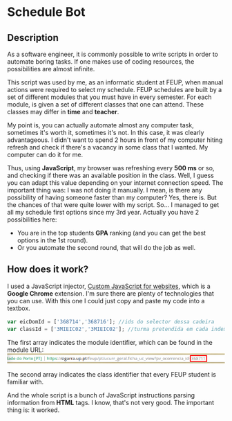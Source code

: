 # Schedule Bot

## Description

As a software engineer, it is commonly possible to write scripts in order to automate boring tasks. If one makes use of coding resources, the possibilities are almost infinite. 

This script was used by me, as an informatic student at FEUP, when manual actions were required to select my schedule. FEUP schedules are built by a set of different modules that you must have in every semester. For each module, is given a set of different classes that one can attend. These classes may differ in **time** and **teacher**. 

My point is, you can actually automate almost any computer task, sometimes it's worth it, sometimes it's not. In this case, it was clearly advantageous. I didn't want to spend 2 hours in front of my computer hiting refresh and check if there's a vacancy in some class that I wanted. My computer can do it for me.

Thus, using **JavaScript**, my browser was refreshing every **500 ms** or so, and checking if there was an available position in the class. Well, I guess you can adapt this value depending on your internet connection speed. The important thing was: I was not doing it manually. I mean, is there any possibility of having someone faster than my computer? Yes, there is. But the chances of that were quite lower with my script. So... I managed to get all my schedule first options since my 3rd year. Actually you have 2 possibilities here:

* You are in the top students **GPA** ranking (and you can get the best options in the 1st round).
* Or you automate the second round, that will do the job as well.

## How does it work?

I used a JavaScript injector, [Custom JavaScript for websites](https://chrome.google.com/webstore/detail/custom-javascript-for-web/poakhlngfciodnhlhhgnaaelnpjljija?hl=en), which is a **Google Chrome** extension. I'm sure there are plenty of technologies that you can use. With this one I could just copy and paste my code into a textbox.

```javascript
var eicDomId = ['368714','368716']; //ids do selector dessa cadeira
var classId = ['3MIEIC02','3MIEIC02']; //turma pretendida em cada index
```

The first array indicates the module identifier, which can be found in the module URL:
![alt text](./README/moduleid.png "Module ID")

The second array indicates the class identifier that every FEUP student is familiar with.

And the whole script is a bunch of JavaScript instructions parsing information from **HTML** tags. I know, that's not very good. The important thing is: it worked.

